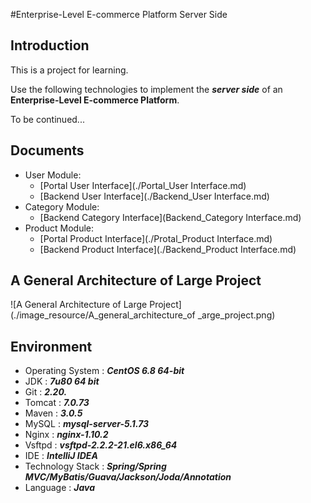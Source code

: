 #Enterprise-Level E-commerce Platform Server Side

## Introduction

This is a project for learning. 

Use the following technologies to implement the ***server side*** of an **Enterprise-Level E-commerce Platform**. 

To be continued...

## Documents

* User Module:
  * [Portal User Interface](./Portal_User Interface.md)
  * [Backend User Interface](./Backend_User Interface.md)
* Category Module:
  * [Backend Category Interface](Backend_Category Interface.md)
* Product Module:
  * [Portal Product Interface](./Protal_Product Interface.md)
  * [Backend Product Interface](./Backend_Product Interface.md)



## A General Architecture of Large Project

![A General Architecture of Large Project](./image_resource/A_general_architecture_of _arge_project.png)

## Environment

- Operating System : ***CentOS 6.8 64-bit***
- JDK : ***7u80 64 bit***
- Git  : ***2.20.***
- Tomcat : ***7.0.73***
- Maven : ***3.0.5***
- MySQL : ***mysql-server-5.1.73***
- Nginx : ***nginx-1.10.2***
- Vsftpd : ***vsftpd-2.2.2-21.el6.x86_64***
- IDE : ***IntelliJ IDEA***
- Technology Stack : ***Spring/Spring MVC/MyBatis/Guava/Jackson/Joda/Annotation***
- Language : ***Java***